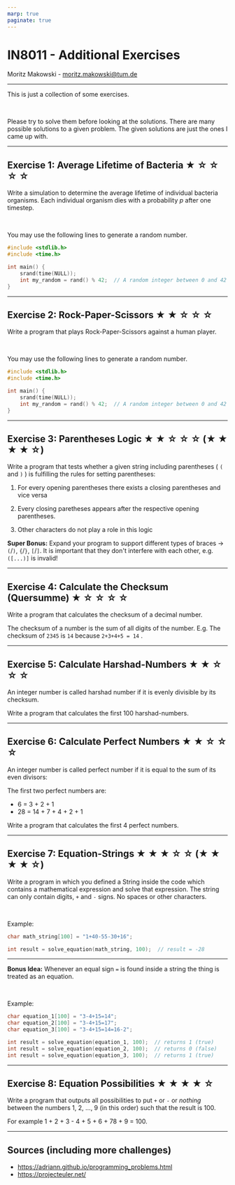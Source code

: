 ```yaml
---
marp: true
paginate: true
---
```


<style>
img[alt~="center"] {
  display: block;
  margin: 0 auto;
}
</style>

# IN8011 - Additional Exercises

Moritz Makowski - moritz.makowski@tum.de

---

This is just a collection of some exercises.

<br/>

Please try to solve them before looking at the solutions. There are many possible solutions to a given problem. The given solutions are just the ones I came up with.

---

## **Exercise 1: Average Lifetime of Bacteria &#9733; &#9734; &#9734; &#9734; &#9734;** 

Write a simulation to determine the average lifetime of individual bacteria organisms. Each individual organism dies with a probability $p$ after one timestep.

<br/>

You may use the following lines to generate a random number.
```c
#include <stdlib.h>
#include <time.h>

int main() {
    srand(time(NULL));
    int my_random = rand() % 42;  // A random integer between 0 and 42
}
```

---

## **Exercise 2: Rock-Paper-Scissors &#9733; &#9733; &#9734; &#9734; &#9734;** 

Write a program that plays Rock-Paper-Scissors against a human player.

<br/>

You may use the following lines to generate a random number.
```c
#include <stdlib.h>
#include <time.h>

int main() {
    srand(time(NULL));
    int my_random = rand() % 42;  // A random integer between 0 and 42
}
```

---

## **Exercise 3: Parentheses Logic** **&#9733; &#9733; &#9734; &#9734; &#9734; (&#9733; &#9733; &#9733; &#9733; &#9734;)**

Write a program that tests whether a given string including parentheses ( `(` and `)` ) is fulfilling the rules for setting parentheses:

1. For every opening parentheses there exists a closing parentheses and vice versa

2. Every closing paretheses appears after the respective opening parentheses.

3. Other characters do not play a role in this logic

**Super Bonus:** Expand your program to support different types of braces -> `(`/`)`, `{`/`}`, `[`/`]`. It is important that they don't interfere with each other, e.g. `([...)]` is invalid!

---

## **Exercise 4: Calculate the Checksum (Quersumme) &#9733; &#9734; &#9734; &#9734; &#9734;**

Write a program that calculates the checksum of a decimal number.

The checksum of a number is the sum of all digits of the number.
E.g. The checksum of `2345` is `14` because `2+3+4+5 = 14` .
 
---

## **Exercise 5: Calculate Harshad-Numbers &#9733; &#9733; &#9734; &#9734; &#9734;**

An integer number is called harshad number if it is evenly divisible by its checksum.

Write a program that calculates the first 100 harshad-numbers.
 
---

## **Exercise 6: Calculate Perfect Numbers &#9733; &#9733; &#9734; &#9734; &#9734;**

An integer number is called perfect number if it is equal to the sum of its even divisors:

The first two perfect numbers are:
* 6 = 3 + 2 + 1
* 28 = 14 + 7 + 4 + 2 + 1

Write a program that calculates the first 4 perfect numbers.

---

## **Exercise 7: Equation-Strings &#9733; &#9733; &#9733; &#9734; &#9734; (&#9733; &#9733; &#9733; &#9733; &#9734;)**

Write a program in which you defined a String inside the code which contains a mathematical expression and solve that expression. The string can only contain digits, `+` and `-` signs. No spaces or other characters.

<br/>

Example:

```c
char math_string[100] = "1+40-55-30+16";

int result = solve_equation(math_string, 100);  // result = -28
```

---

**Bonus Idea:** Whenever an equal sign `=` is found inside a string the thing is treated as an equation.

<br/>

Example:

```c
char equation_1[100] = "3-4+15=14";
char equation_2[100] = "3-4+15=17";
char equation_3[100] = "3-4+15=14=16-2";

int result = solve_equation(equation_1, 100);  // returns 1 (true)
int result = solve_equation(equation_2, 100);  // returns 0 (false)
int result = solve_equation(equation_3, 100);  // returns 1 (true)
```

---

## **Exercise 8: Equation Possibilities &#9733; &#9733; &#9733; &#9733; &#9734;**

Write a program that outputs all possibilities to put `+` or `-` or *nothing* between the numbers 1, 2, ..., 9 (in this order) such that the result is 100.

For example 1 + 2 + 3 - 4 + 5 + 6 + 78 + 9 = 100.

---

## **Sources** (including more challenges)

* https://adriann.github.io/programming_problems.html
* https://projecteuler.net/
